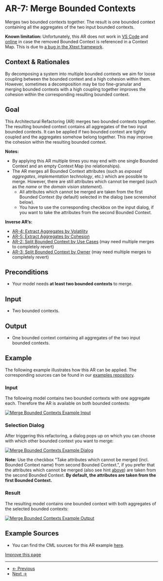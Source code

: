 
# AR-7: Merge Bounded Contexts

Merges two bounded contexts together. The result is one bounded context containing all the aggregates of the two input bounded
contexts.

**Known limitation:** Unfortunately, this AR does not work in [VS Code](/docs/vs-code/) and [online](/docs/online-ide/) in case the removed Bounded Context is referenced in a Context Map. This is due to [a bug in the Xtext framework](https://github.com/eclipse/xtext-core/issues/1494).

## Context & Rationales

By decomposing a system into multiple bounded contexts we aim for loose coupling between the bounded context and a high cohesion
within them. However, sometimes a decomposition may be too fine-granular and merging bounded contexts with a high
coupling together improves the cohesion within the corresponding resulting bounded context.

## Goal

This Architectural Refactoring (AR) merges two bounded contexts together. The resulting bounded context contains all aggregates
of the two input bounded contexts. It can be applied if two bounded context are tightly coupled and the aggregates somehow
belong together. This may improve the cohesion within the resulting bounded context.

**Notes:**

* By applying this AR multiple times you may end with one single Bounded Context and an empty Context Map (no relationships).
* The AR merges all Bounded Context attributes (such as *exposed aggregates*, *implementation technology*, etc.) which are possible
  to merge. However, there are still attributes which cannot be merged (such as the *name* or the *domain vision statement*).
  + All attributes which cannot be merged are taken from the first Bounded Context (by default) selected in the dialog
    (see screenshot below).
  + You have to use the corresponding checkbox on the input dialog, if you want to take the attributes from the second Bounded Context.

**Inverse AR’s:**

* [AR-4: Extract Aggregates by Volatility](/docs/ar-extract-aggregates-by-volatility/)
* [AR-5: Extract Aggregates by Cohesion](/docs/ar-extract-aggregates-by-cohesion/)
* [AR-2: Split Bounded Context by Use Cases](/docs/ar-split-bounded-context-by-use-cases/) (may need multiple merges to completely revert)
* [AR-3: Split Bounded Context by Owner](/docs/ar-split-bounded-context-by-owners/) (may need multiple merges to completely revert)

## Preconditions

* Your model needs **at least two bounded contexts** to merge.

## Input

* Two bounded contexts.

## Output

* One bounded context containing all aggregates of the two input bounded contexts.

## Example

The following example illustrates how this AR can be applied. The corresponding sources can be found in our
[examples repository](https://github.com/ContextMapper/context-mapper-examples/tree/master/src/main/cml/architectural-refactorings).

### Input

The following model contains two bounded contexts with one aggregate each. Therefore the AR is available on both bounded contexts:

[![Merge Bounded Contexts Example Input](/img/merge-bounded-contexts-input.png)](/img/merge-bounded-contexts-input.png)

### Selection Dialog

After triggering this refactoring, a dialog pops up on which you can choose with which other bounded context you want to merge:

[![Merge Bounded Contexts Example Dialog](/img/merge-bounded-contexts-dialog.png)](/img/merge-bounded-contexts-dialog.png)

**Note:** Use the checkbox "Take attributes which cannot be merged (incl. Bounded Context name) from second Bounded
Context.", if you prefer that the attributes which cannot be merged (also see hint [above](#goal)) are taken from the
second Bounded Context. **By default, the attributes are taken from the first Bounded Context.**

### Result

The resulting model contains one bounded context with both aggregates of the selected bounded contexts:

[![Merge Bounded Contexts Example Output](/img/merge-bounded-contexts-output.png)](/img/merge-bounded-contexts-output.png)

## Example Sources

* You can find the CML sources for this AR example
  [here](https://github.com/ContextMapper/context-mapper-examples/tree/master/src/main/cml/architectural-refactorings/AR-7-Merge-Bounded-Contexts).

[Improve this page](https://github.com/ContextMapper/contextmapper.github.io/blob/master/_docs/architectural-refactorings/ar-merge-bounded-contexts.md)

---

* [← Previous](/docs/ar-merge-aggregates/)
* [Next →](/docs/ar-extract-shared-kernel/)

